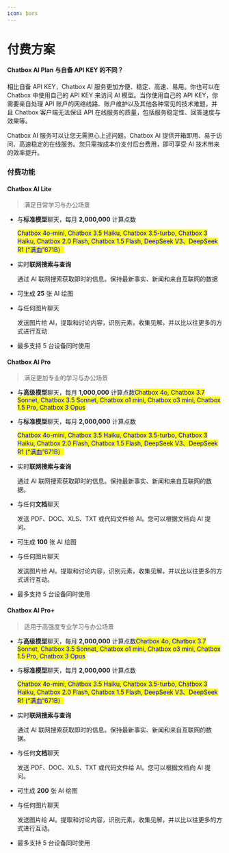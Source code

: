 ```yaml
---
icon: bars
---
```


# 付费方案

#### Chatbox AI Plan 与自备 API KEY 的不同？

相比自备 API KEY，Chatbox AI 服务更加方便、稳定、高速、易用。你也可以在 Chatbox 中使用自己的 API KEY 来访问 AI 模型。当你使用自己的 API KEY，你需要亲自处理 API 账户的网络线路、账户维护以及其他各种常见的技术难题，并且 Chatbox 客户端无法保证 API 在线服务的质量，包括服务稳定性、回答速度与效果等。

Chatbox AI 服务可以让您无需担心上述问题。Chatbox AI 提供开箱即用、易于访问、高速稳定的在线服务。您只需按成本价支付后台费用，即可享受 AI 技术带来的效率提升。

### 付费功能

#### Chatbox AI Lite

> 满足日常学习与办公场景

*   与**标准模型**聊天，每月 **2,000,000** 计算点数

    <mark style="color:blue;">Chatbox 4o-mini, Chatbox 3.5 Haiku, Chatbox 3.5-turbo, Chatbox 3 Haiku, Chatbox 2.0 Flash, Chatbox 1.5 Flash, DeepSeek V3、DeepSeek R1 (“满血”671B）</mark>
*   实时**联网搜索与查询**

    通过 AI 联网搜索获取即时的信息。保持最新事实、新闻和来自互联网的数据
* 可生成 **25** 张 AI 绘图
*   与任何图片聊天

    发送图片给 AI，提取和讨论内容，识别元素，收集见解，并以比以往更多的方式进行互动
* 最多支持 5 台设备同时使用

#### Chatbox AI Pro

> 满足更加专业的学习与办公场景

* 与**高级模型**聊天，每月 **1,000,000** 计算点数<mark style="color:blue;">Chatbox 4o, Chatbox 3.7 Sonnet, Chatbox 3.5 Sonnet, Chatbox o1 mini, Chatbox o3 mini, Chatbox 1.5 Pro, Chatbox 3 Opus</mark>
*   与**标准模型**聊天，每月 **2,000,000** 计算点数

    <mark style="color:blue;">Chatbox 4o-mini, Chatbox 3.5 Haiku, Chatbox 3.5-turbo, Chatbox 3 Haiku, Chatbox 2.0 Flash, Chatbox 1.5 Flash, DeepSeek V3、DeepSeek R1 (“满血”671B）</mark>
*   实时**联网搜索与查询**

    通过 AI 联网搜索获取即时的信息。保持最新事实、新闻和来自互联网的数据。
*   与任何**文档**聊天

    发送 PDF、DOC、XLS、TXT 或代码文件给 AI。您可以根据文档向 AI 提问。
* 可生成 **100** 张 AI 绘图
*   与任何图片聊天

    发送图片给 AI。提取和讨论内容，识别元素，收集见解，并以比以往更多的方式进行互动。
* 最多支持 5 台设备同时使用

#### Chatbox AI Pro+

> 适用于高强度专业学习与办公场景

* 与**高级模型**聊天，每月 **2,000,000** 计算点数<mark style="color:blue;">Chatbox 4o, Chatbox 3.7 Sonnet, Chatbox 3.5 Sonnet, Chatbox o1 mini, Chatbox o3 mini, Chatbox 1.5 Pro, Chatbox 3 Opus</mark>
*   与**标准模型**聊天，每月 **2,000,000** 计算点数

    <mark style="color:blue;">Chatbox 4o-mini, Chatbox 3.5 Haiku, Chatbox 3.5-turbo, Chatbox 3 Haiku, Chatbox 2.0 Flash, Chatbox 1.5 Flash, DeepSeek V3、DeepSeek R1 (“满血”671B）</mark>
*   实时**联网搜索与查询**

    通过 AI 联网搜索获取即时的信息。保持最新事实、新闻和来自互联网的数据。
*   与任何**文档**聊天

    发送 PDF、DOC、XLS、TXT 或代码文件给 AI。您可以根据文档向 AI 提问。
* 可生成 **200** 张 AI 绘图
*   与任何图片聊天

    发送图片给 AI。提取和讨论内容，识别元素，收集见解，并以比以往更多的方式进行互动。
* 最多支持 5 台设备同时使用



